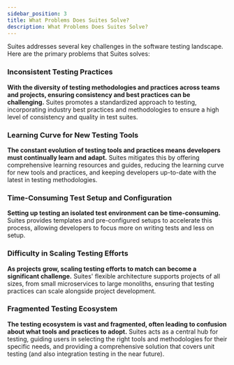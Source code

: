```yaml
---
sidebar_position: 3
title: What Problems Does Suites Solve?
description: What Problems Does Suites Solve?
---
```


Suites addresses several key challenges in the software testing landscape. Here are the primary problems that Suites
solves:

### Inconsistent Testing Practices

  **With the diversity of testing methodologies and practices across teams and
  projects, ensuring consistency and best practices can be challenging.** Suites promotes a standardized approach to
  testing, incorporating industry best practices and methodologies to ensure a high level of consistency and quality in
  test suites.

### Learning Curve for New Testing Tools

  **The constant evolution of testing tools and practices means developers must continually learn and adapt.** Suites
  mitigates this by offering comprehensive learning resources and guides, reducing the learning curve for new tools and
  practices, and keeping developers up-to-date with the latest in testing
  methodologies.

### Time-Consuming Test Setup and Configuration

  **Setting up testing an isolated test environment can be time-consuming.** Suites provides templates and
  pre-configured setups to accelerate this process, allowing developers to focus more on writing tests and less on setup.

### Difficulty in Scaling Testing Efforts

  **As projects grow, scaling testing efforts to match can become a significant challenge.**
  Suites' flexible architecture supports projects of all sizes, from small microservices to
  large monoliths, ensuring that testing practices can scale alongside project development.

### Fragmented Testing Ecosystem

  **The testing ecosystem is vast and fragmented, often leading to confusion about what
  tools and practices to adopt.** Suites acts as a central hub for testing, guiding users in selecting the right tools
  and methodologies for their specific needs, and providing a comprehensive solution that covers unit testing (and
  also integration testing in the near future).

